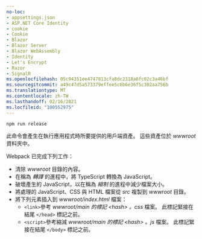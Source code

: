 ```yaml
---
no-loc:
- appsettings.json
- ASP.NET Core Identity
- cookie
- Cookie
- Blazor
- Blazor Server
- Blazor WebAssembly
- Identity
- Let's Encrypt
- Razor
- SignalR
ms.openlocfilehash: 05c94351ee4747813cfa8dc2318a6fc02c3a46bf
ms.sourcegitcommit: a49c47d5a573379effee5c6b6e36f5c302aa756b
ms.translationtype: MT
ms.contentlocale: zh-TW
ms.lasthandoff: 02/16/2021
ms.locfileid: "100552975"
---
```

```console
npm run release
```

此命令會產生在執行應用程式時所要提供的用戶端資產。 這些資產位於 *wwwroot* 資料夾中。

Webpack 已完成下列工作：

* 清除 *wwwroot* 目錄的內容。
* 在稱為 *轉譯* 的進程中，將 TypeScript 轉換為 JavaScript。
* 破壞產生的 JavaScript，以在稱為 *縮制* 的進程中減少檔案大小。
* 將處理的 JavaScript、CSS 與 HTML 檔案從 *src* 複製到 *wwwroot* 目錄。
* 將下列元素插入到 *wwwroot/index.html* 檔案：
  * `<link>`參考 *wwwroot/main 的標記 \<hash\> 。css* 檔案。 此標記緊接在結尾 `</head>` 標記之前。
  * `<script>`參考縮減 *wwwroot/main 的標記 \<hash\> 。js* 檔案。 此標記緊接在結尾 `</body>` 標記之前。